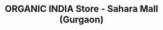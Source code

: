 ---
title: "ORGANIC INDIA Store - Sahara Mall (Gurgaon)"
url: /gurgaon/organic-india-store-sahara-mall-gurgaon/
shop: supermarket
---